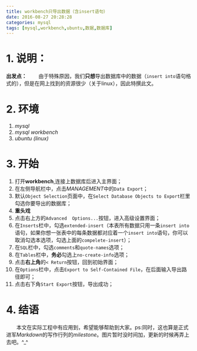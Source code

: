 ```yaml
---
title: workbench只导出数据（含insert语句）
date: 2016-08-27 20:28:28
categories: mysql
tags: [mysql,workbench,ubuntu,数据,数据库]
---
```


# 1. 说明：
**出发点：**
　　由于特殊原因，我们**只想**导出数据库中的数据（`insert into`语句格式的），但是在网上找到的资源很少（关于linux），因此特撰此文。
<!--more-->
# 2. 环境
1. *mysql*
2. *mysql workbench*
3. *ubuntu (linux)*

# 3. 开始
1. 打开**workbench**,连接上数据库后进入主界面；
2. 在左侧导航栏中，点击*MANAGEMENT*中的`Data Export`；
3. 默认`Object Selection`页面中，在`Select Database Objects to Export`栏里勾选你要导出的数据库；
4. **重头戏**
 1. 点击右上方的`Advanced  Options...`按钮，进入高级设置界面；
 2. 在`Inserts`栏中，勾选`extended-insert`（本表所有数据只用一条`insert into`语句，如果你想一张表中的每条数据都对应着一个`insert into`语句，你可以取消勾选本选项，勾选上面的`compelete-insert`）；
 3. 在`SQL`栏中，勾选`comments`和`quote-names`选项；
 4. 在`Tables`栏中，**务必**勾选上`no-create-info`选项；
 5. 点击**右上角**的`< Return`按钮，回到初始界面；
5. 在`Options`栏中，点击`Export to Self-Contained File`，在后面输入导出路径即可；
6. 点击右下角`Start Export`按钮，导出成功；

# 4. 结语
　　本文在实际工程中有应用到，希望能够帮助到大家。ps:同时，这也算是正式进军*Markdown*的写作行列的*milestone*。图片暂时没时间加，更新的时候再弄上去吧。^_^
